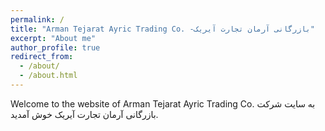 ```yaml
---
permalink: /
title: "Arman Tejarat Ayric Trading Co. -بازرگانی آرمان تجارت آیریک"
excerpt: "About me"
author_profile: true
redirect_from: 
  - /about/
  - /about.html
---
```


Welcome to the website of Arman Tejarat Ayric Trading Co.
به سایت شرکت بازرگانی آرمان تجارت آیریک خوش آمدید.
